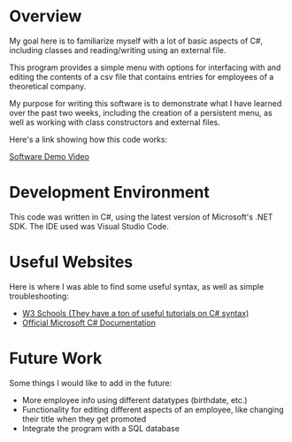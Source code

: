 # Overview

My goal here is to familiarize myself with a lot of basic aspects of C#, including classes and reading/writing using an external file.

This program provides a simple menu with options for interfacing with and editing the contents of a csv file that contains entries for employees of a theoretical company.

My purpose for writing this software is to demonstrate what I have learned over the past two weeks, including the creation of a persistent menu, as well as working with class constructors and external files.

Here's a link showing how this code works:

[Software Demo Video](https://www.youtube.com/watch?v=Yyy5SOPZAho)

# Development Environment

This code was written in C#, using the latest version of Microsoft's .NET SDK. The IDE used was Visual Studio Code.

# Useful Websites

Here is where I was able to find some useful syntax, as well as simple troubleshooting:

- [W3 Schools (They have a ton of useful tutorials on C# syntax)](https://www.w3schools.com/cs/index.php)
- [Official Microsoft C# Documentation](https://learn.microsoft.com/en-us/dotnet/csharp/)

# Future Work

Some things I would like to add in the future:

- More employee info using different datatypes (birthdate, etc.)
- Functionality for editing different aspects of an employee, like changing their title when they get promoted
- Integrate the program with a SQL database